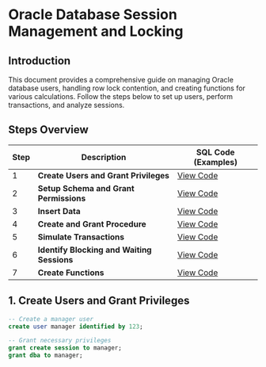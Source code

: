 # Oracle Database Session Management and Locking

## Introduction

This document provides a comprehensive guide on managing Oracle database users, handling row lock contention, and creating functions for various calculations. Follow the steps below to set up users, perform transactions, and analyze sessions.

## Steps Overview

| Step | Description                                                                                         | SQL Code (Examples) |
|------|-----------------------------------------------------------------------------------------------------|----------------------|
| 1    | **Create Users and Grant Privileges**                                                               | [View Code](#1-create-users-and-grant-privileges) |
| 2    | **Setup Schema and Grant Permissions**                                                              | [View Code](#2-setup-schema-and-grant-permissions) |
| 3    | **Insert Data**                                                                                     | [View Code](#3-insert-data) |
| 4    | **Create and Grant Procedure**                                                                      | [View Code](#4-create-and-grant-procedure) |
| 5    | **Simulate Transactions**                                                                          | [View Code](#5-simulate-transactions) |
| 6    | **Identify Blocking and Waiting Sessions**                                                          | [View Code](#6-identify-blocking-and-waiting-sessions) |
| 7    | **Create Functions**                                                                              | [View Code](#7-create-functions) |

## 1. Create Users and Grant Privileges

```sql
-- Create a manager user
create user manager identified by 123;

-- Grant necessary privileges
grant create session to manager;
grant dba to manager;
